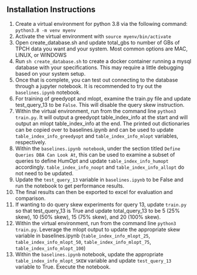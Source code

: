 ## Installation Instructions
1. Create a virtual environment for python 3.8 via the following command: `python3.8 -m venv myenv`
2. Activate the virtual environment with `source myenv/bin/activate`
3. Open create_database.sh and update total_gbs to number of GBs of TPCH data you want and your system. Most common options are MAC, LINUX, or WINDOWS
4. Run `sh create_database.sh` to create a docker container running a mysql database with your specifications. This may require a little debugging based on your system setup.
5. Once that is complete, you can test out connecting to the database through a jupyter notebook. It is recommended to try out the `baselines.ipynb` notebook.
6. For training of greedyopt and mlopt, examine the train.py file and update test_query_13 to be `False`. This will disable the query skew instruction.
7. Within the virtual environment, run from the command line `python3 train.py`. It will output a greedyopt table_index_info at the start and will output an mlopt table_index_info at the end. The printed out dictionaries can be copied over to baselines.ipynb and can be used to update `table_index_info_greedyopt` and `table_index_info_mlopt` variables, respectively.
8. Within the `baselines.ipynb notebook`, under the section titled `Define Queries DBA Can Look At`, this can be used to examine a subset of queries to define HumOpt and update `table_index_info_humopt` accordingly. `table_index_info_noopt` and `table_index_info_allopt` do not need to be updated.
9. Update the `test_query_13` variable in `baselines.ipynb` to be False and run the notebook to get performance results.
10. The final results can then be exported to excel for evaluation and comparison.
11. If wanting to do query skew experiments for query 13, update `train.py` so that test_query_13 is True and update total_query_13 to be 5 (25% skew), 10 (50% skew), 15 (75% skew), and 20 (100% skew).
12. Within the virtual environment, run from the command line `python3 train.py`. Leverage the mlopt output to update the appropriate skew variable in baselines.ipynb (`table_index_info_mlopt_25`, `table_index_info_mlopt_50`, `table_index_info_mlopt_75`, `table_index_info_mlopt_100`)
13. Within the `baselines.ipynb` notebook, update the appropriate `table_index_info_mlopt_SKEW` variable and update `test_query_13` variable to True. Execute the notebook.